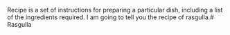 Recipe is a set of instructions for preparing a particular dish, including a list of the ingredients required.
I am going to tell you the recipe of rasgulla.# Rasgulla
